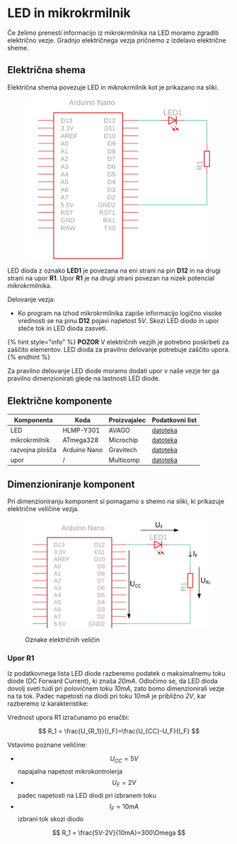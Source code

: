 # LED in mikrokrmilnik

Če želimo prenesti informacijo iz mikrokrmilnika na LED moramo zgraditi električno vezje. Gradnjo električnega vezja pričnemo z izdelavo električne sheme.

## Električna shema

Električna shema povezuje LED in mikrokrmilnik kot je prikazano na sliki.

<figure><img src="../.gitbook/assets/outArudino.png" alt="" width="563"><figcaption></figcaption></figure>

LED dioda z oznako **LED1** je povezana na eni strani na pin **D12** in na drugi strani na upor **R1**. Upor **R1** je na drugi strani povezan na nizek potencial mikrokrmilnika.

Delovanje vezja:

* Ko program na izhod mikrokrmilnika zapiše informacijo logično visoke vrednosti se na pinu **D12** pojavi napetost $5V$. Skozi LED diodo in upor steče tok in LED dioda zasveti.

{% hint style="info" %}
**POZOR** V električnih vezjih je potrebno poskrbeti za zaščito elementov. LED dioda za pravilno delovanje potrebuje zaščito upora.
{% endhint %}

Za pravilno delovanje LED diode moramo dodati upor v naše vezje ter ga pravilno dimenzionirati glede na lastnosti LED diode.

## Električne komponente

| Komponenta      | Koda         | Proizvajalec | Podatkovni list                                                                                                                                                                                                                 |
| --------------- | ------------ | ------------ | ------------------------------------------------------------------------------------------------------------------------------------------------------------------------------------------------------------------------------- |
| LED             | HLMP-Y301    | AVAGO        | [datoteka](https://files.gitbook.com/v0/b/gitbook-x-prod.appspot.com/o/spaces%2FOjZ1XG64rvc2AeRBUH5H%2Fuploads%2FPyS4PalUJ0fYJHMjE9ch%2Fled.pdf?alt=media\&token=b35575d1-fe44-409f-8115-6a4a8f0ca843)                          |
| mikrokrmilnik   | ATmega328    | Microchip    | [datoteka](https://files.gitbook.com/v0/b/gitbook-x-prod.appspot.com/o/spaces%2FOjZ1XG64rvc2AeRBUH5H%2Fuploads%2FVdyx5L6r6wqAilPGHpen%2FATmega.pdf?alt=media\&token=a7f48452-034e-4411-b859-d87bf77d7454)                       |
| razvojna plošča | Arduino Nano | Gravitech    | [datoteka](https://files.gitbook.com/v0/b/gitbook-x-prod.appspot.com/o/spaces%2FOjZ1XG64rvc2AeRBUH5H%2Fuploads%2FmBK4u5xIBnLKRFzfea5q%2FGravitech\_Arduino\_Nano3\_0.pdf?alt=media\&token=b8cb7c7d-aee0-4845-863b-88c382cca882) |
| upor            | /            | Multicomp    | [datoteka](https://files.gitbook.com/v0/b/gitbook-x-prod.appspot.com/o/spaces%2FOjZ1XG64rvc2AeRBUH5H%2Fuploads%2FwniMD8SuO6uL0i9SD8N2%2Fupor.pdf?alt=media\&token=3553e1a0-af07-4fd2-8af3-615a8cee41e7)                         |

## Dimenzioniranje komponent

Pri dimenzioniranju komponent si pomagamo s shemo na sliki, ki prikazuje električne veličine vezja.

<figure><img src="../.gitbook/assets/ledValues2.png" alt="" width="563"><figcaption><p>Oznake električnih veličin</p></figcaption></figure>

### Upor R1

Iz podatkovnega lista LED diode razberemo podatek o maksimalnemu toku diode (DC Forward Current), ki znaša _20mA_. Odločimo se, da LED dioda dovolj sveti tudi pri polovičnem toku _10mA_, zato bomo dimenzionirali vezje na ta tok. Padec napetosti na diodi pri toku _10mA_ je približno _2V_, kar razberemo iz karakteristike:

Vrednost upora R1 izračunamo po enačbi:

$$
R_1 = \frac{U_{R_1}}{I_F}=\frac{U_{CC}-U_F}{I_F}
$$

Vstavimo poznane veličine:

* $$U_{CC}=5V$$ napajalna napetost mikrokontrolerja
* $$U_F=2V$$ padec napetosti na LED diodi pri izbranem toku
* $$I_F=10mA$$ izbrani tok skozi diodo

$$
R_1 = \frac{5V-2V}{10mA}=300\Omega
$$
